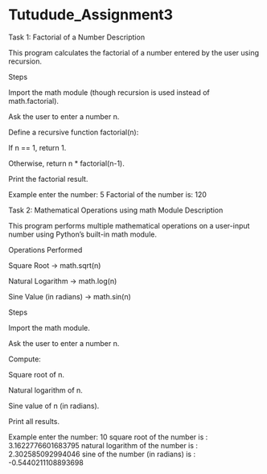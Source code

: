 # Tutudude_Assignment3

Task 1: Factorial of a Number
Description

This program calculates the factorial of a number entered by the user using recursion.

Steps

Import the math module (though recursion is used instead of math.factorial).

Ask the user to enter a number n.

Define a recursive function factorial(n):

If n == 1, return 1.

Otherwise, return n * factorial(n-1).

Print the factorial result.

Example
enter the number:
5
Factorial of the number is: 120



Task 2: Mathematical Operations using math Module
Description

This program performs multiple mathematical operations on a user-input number using Python’s built-in math module.

Operations Performed

Square Root → math.sqrt(n)

Natural Logarithm → math.log(n)

Sine Value (in radians) → math.sin(n)

Steps

Import the math module.

Ask the user to enter a number n.

Compute:

Square root of n.

Natural logarithm of n.

Sine value of n (in radians).

Print all results.

Example
enter the number:
10
square root of the number is : 3.1622776601683795
natural logarithm of the number is : 2.302585092994046
sine of the number (in radians) is : -0.5440211108893698
